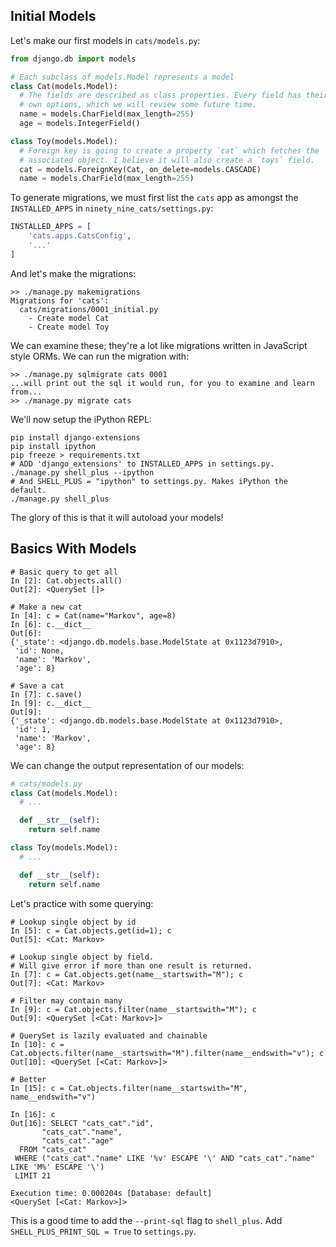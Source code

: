 ## Initial Models

Let's make our first models in `cats/models.py`:

```python
from django.db import models

# Each subclass of models.Model represents a model
class Cat(models.Model):
  # The fields are described as class properties. Every field has their
  # own options, which we will review some future time.
  name = models.CharField(max_length=255)
  age = models.IntegerField()

class Toy(models.Model):
  # Foreign key is going to create a property `cat` which fetches the
  # associated object. I believe it will also create a `toys` field.
  cat = models.ForeignKey(Cat, on_delete=models.CASCADE)
  name = models.CharField(max_length=255)
```

To generate migrations, we must first list the `cats` app as amongst the
`INSTALLED_APPS` in `ninety_nine_cats/settings.py`:

```python
INSTALLED_APPS = [
    'cats.apps.CatsConfig',
    '...'
]
```

And let's make the migrations:

```
>> ./manage.py makemigrations
Migrations for 'cats':
  cats/migrations/0001_initial.py
    - Create model Cat
    - Create model Toy
```

We can examine these; they're a lot like migrations written in
JavaScript style ORMs. We can run the migration with:

```
>> ./manage.py sqlmigrate cats 0001
...will print out the sql it would run, for you to examine and learn from...
>> ./manage.py migrate cats
```

We'll now setup the iPython REPL:

```
pip install django-extensions
pip install ipython
pip freeze > requirements.txt
# ADD 'django_extensions' to INSTALLED_APPS in settings.py.
./manage.py shell_plus --ipython
# And SHELL_PLUS = "ipython" to settings.py. Makes iPython the default.
./manage.py shell_plus
```

The glory of this is that it will autoload your models!

## Basics With Models

```ipython
# Basic query to get all
In [2]: Cat.objects.all()
Out[2]: <QuerySet []>

# Make a new cat
In [4]: c = Cat(name="Markov", age=8)
In [6]: c.__dict__
Out[6]:
{'_state': <django.db.models.base.ModelState at 0x1123d7910>,
 'id': None,
 'name': 'Markov',
 'age': 8}

# Save a cat
In [7]: c.save()
In [9]: c.__dict__
Out[9]:
{'_state': <django.db.models.base.ModelState at 0x1123d7910>,
 'id': 1,
 'name': 'Markov',
 'age': 8}
```

We can change the output representation of our models:

```python
# cats/models.py
class Cat(models.Model):
  # ...

  def __str__(self):
    return self.name

class Toy(models.Model):
  # ...

  def __str__(self):
    return self.name
```

Let's practice with some querying:

```ipython
# Lookup single object by id
In [5]: c = Cat.objects.get(id=1); c
Out[5]: <Cat: Markov>

# Lookup single object by field.
# Will give error if more than one result is returned.
In [7]: c = Cat.objects.get(name__startswith="M"); c
Out[7]: <Cat: Markov>

# Filter may contain many
In [9]: c = Cat.objects.filter(name__startswith="M"); c
Out[9]: <QuerySet [<Cat: Markov>]>

# QuerySet is lazily evaluated and chainable
In [10]: c = Cat.objects.filter(name__startswith="M").filter(name__endswith="v"); c
Out[10]: <QuerySet [<Cat: Markov>]>

# Better
In [15]: c = Cat.objects.filter(name__startswith="M", name__endswith="v")

In [16]: c
Out[16]: SELECT "cats_cat"."id",
       "cats_cat"."name",
       "cats_cat"."age"
  FROM "cats_cat"
 WHERE ("cats_cat"."name" LIKE '%v' ESCAPE '\' AND "cats_cat"."name" LIKE 'M%' ESCAPE '\')
 LIMIT 21

Execution time: 0.000204s [Database: default]
<QuerySet [<Cat: Markov>]>

```

This is a good time to add the `--print-sql` flag to `shell_plus`. Add
`SHELL_PLUS_PRINT_SQL = True` to `settings.py`.
